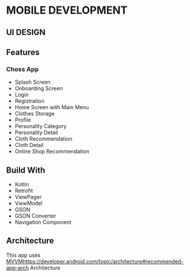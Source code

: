 <h1 align="left">
  MOBILE DEVELOPMENT
</h1>

## UI DESIGN

## Features

### Choss App
- Splash Screen
- Onboarding Screen
- Login
- Registration
- Home Screen with Main Menu
- Clothes Storage
- Profile
- Personality Category
- Personality Detail
- Cloth Recommendation
- Cloth Detail
- Online Shop Recommendation

## Build With
- Kotlin
- Retrofit
- ViewPager
- ViewModel
- GSON
- GSON Converter
- Navigation Component
  
## Architecture
This app uses [MVVM](https://developer.android.com/topic/architecture#recommended-app-arch)https://developer.android.com/topic/architecture#recommended-app-arch Architecture

